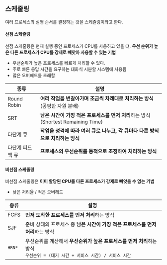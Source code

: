 ## 스케줄링
여러 프로세스의 실행 순서를 결정하는 것을 스케쥴링이라고 한다.

#### 선점 스케줄링
선점 스케줄링은 현재 실행 중인 프로세스가 CPU를 사용하고 있을 떄, **우선 순위가 높은 다른 프로세스가 CPU를 강제로 빼앗아 사용할 수 있는 기법**

* 우선순위가 높은 프로세스를 빠르게 처리할 수 있다.
* 주로 빠른 응답 시간을 요구하는 대화식 시분할 시스템에 사용됨
* 많은 오버헤드를 초래함

| 종류 | 설명                                      |
| --- |-----------------------------------------|
| Round Robin | **여러 작업을 번갈아가며 조금씩 차례대로 처리하는 방식**(공평한 자원 분배) |
| SRT | **남은 시간이 가장 적은 프로세스를 먼저 처리**하는 방식(Shortest Remaining Time) |
| 다단계 큐 | **작업을 성격에 따라 여러 큐로 나누고, 각 큐마다 다른 방식으로 처리하는 방식** |
| 다단계 피드백 큐 | **프로세스의 우선순위를 동적으로 조정하여 처리하는 방식**|

#### 비선점 스케줄링
비선점 스케줄링은 **이미 할당된 CPU를 다른 프로세스가 강제로 빼앗을 수 없는 기법**

* 낮은 처리율 / 적은 오버헤드

| 종류     | 설명                                                                                |
|--------|-----------------------------------------------------------------------------------|
| FCFS   | **먼저 도착한 프로세스를 먼저 처리**하는 방식                                                       |
| SJF    | 준비 상태의 프로세스 중 **남은 시간이 가장 적은 프로세스를 먼저 처리**하는 방식                                   |
| `HRN*` | 우선순위를 계산해서 **우선순위가 높은 프로세스를 먼저 처리**하는 방식 <br/> `우선순위 = (대기 시간 + 서비스 시간) / 서비스 시간` |
